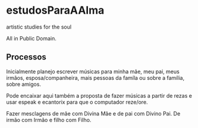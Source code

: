 # estudosParaAAlma
artistic studies for the soul

All in Public Domain.

## Processos

Inicialmente planejo escrever músicas
para minha mãe, meu pai, meus irmãos, esposa/companheira,
mais pessoas da famíla ou sobre a família,
sobre amigos.

Pode encaixar aqui também a proposta
de fazer músicas a partir de rezas e
usar espeak e ecantorix para que o
computador reze/ore.

Fazer mesclagens de mãe com Divina Mãe
e de pai com Divino Pai.
De irmão com Irmão
e filho com Filho.
